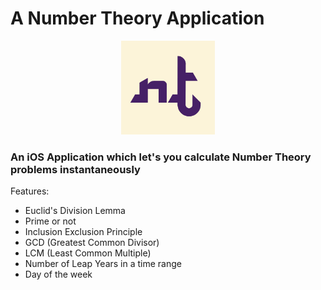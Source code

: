 # A Number Theory Application

<div style="text-align:center"><img src = "nt.png" class="center" width="150"></div>

### An iOS Application which let's you calculate Number Theory problems instantaneously

Features:
- Euclid's Division Lemma
- Prime or not
- Inclusion Exclusion Principle
- GCD (Greatest Common Divisor)
- LCM (Least Common Multiple)
- Number of Leap Years in a time range
- Day of the week
